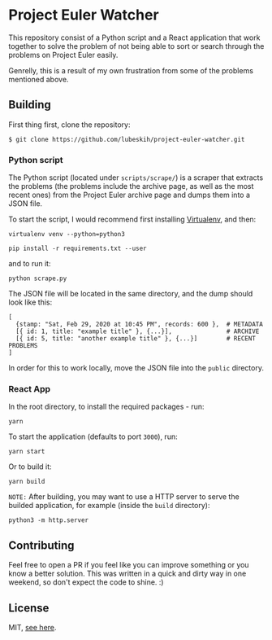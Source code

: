 # Project Euler Watcher

This repository consist of a Python script and a React application that work together to solve the problem
of not being able to sort or search through the problems
on Project Euler easily.

Genrelly, this is a result of my own frustration from some of the problems mentioned above.

## Building

First thing first, clone the repository:

```
$ git clone https://github.com/lubeskih/project-euler-watcher.git
```

### Python script

The Python script (located under `scripts/scrape/`) is a scraper that extracts the problems (the problems include the archive page, as well as the most recent ones) from the Project Euler archive page and dumps them into a JSON file.

To start the script, I would recommend first installing [Virtualenv](https://virtualenv.pypa.io/en/latest/), and then:

```
virtualenv venv --python=python3
```

```
pip install -r requirements.txt --user
```

and to run it:

```
python scrape.py
```

The JSON file will be located in the same directory, and the dump should look like this:

```
[
  {stamp: "Sat, Feb 29, 2020 at 10:45 PM", records: 600 },  # METADATA
  [{ id: 1, title: "example title" }, {...}],               # ARCHIVE
  [{ id: 5, title: "another example title" }, {...}]        # RECENT PROBLEMS
]
```

In order for this to work locally, move the JSON file into the `public` directory.

### React App

In the root directory, to install the required packages - run:

```
yarn
```

To start the application (defaults to port `3000`), run:

```
yarn start
```

Or to build it:

```
yarn build
```

`NOTE:` After building, you may want to use a HTTP server to serve the builded application, for example (inside the `build` directory):

```
python3 -m http.server
```

## Contributing

Feel free to open a PR if you feel like you can improve something or you know a better solution. This was written in a quick and dirty way in one weekend, so don't expect the code to shine. :)

## License

MIT, [see here](License.md).
